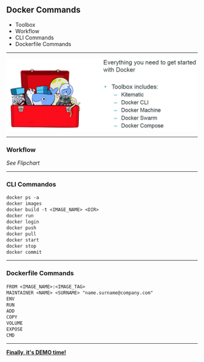 
## Docker Commands

* Toolbox
* Workflow
* CLI Commands
* Dockerfile Commands

---

![Docker Toolbox](images/docker_toolbox.jpg)

---

### Workflow

_See Flipchart_

---

### CLI Commandos

```
docker ps -a 
docker images
docker build -t <IMAGE_NAME> <DIR>
docker run
docker login
docker push
docker pull
docker start
docker stop
docker commit
```

---

### Dockerfile Commands

```
FROM <IMAGE_NAME>:<IMAGE_TAG>
MAINTAINER <NAME> <SURNAME> "name.surname@company.com"
ENV
RUN
ADD
COPY
VOLUME
EXPOSE
CMD
```

---

[__Finally, it's DEMO time!__](..)
